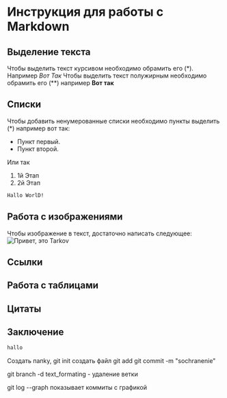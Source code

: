 # Инструкция для работы с Markdown

## Выделение текста

Чтобы выделить текст курсивом необходимо обрамить его (*). Например *Вот Так*
Чтобы выделить текст полужирным необходимо обрамить его (**) например **Вот так**

## Списки

 Чтобы добавить ненумерованные списки необходимо пункты выделить (*)
 например вот так:
 * Пункт первый. 
 * Пункт второй.

Или так 
1. 1й Этап
2. 2й Этап   

````sh
Hallo WorlD!
``````
## Работа с изображениями

Чтобы изображение в текст, достаточно написать следующее:
![Привет, это Tarkov](тркв.jpg)

## Ссылки


## Работа с таблицами

## Цитаты

## Заключение



````sh
hallo
``````

Создать папkу, 
git init
создать файл
git add <file>
git commit -m "sochranenie"

git branch -d text_formating - удаление ветки

git log --graph  показывает коммиты с графикой






